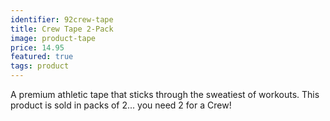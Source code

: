 ```yaml
---
identifier: 92crew-tape
title: Crew Tape 2-Pack
image: product-tape
price: 14.95
featured: true
tags: product
---
```

A premium athletic tape that sticks through the sweatiest of workouts. This product is sold in packs of 2... you need 2 for a Crew!